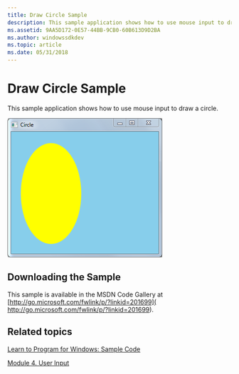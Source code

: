 ```yaml
---
title: Draw Circle Sample
description: This sample application shows how to use mouse input to draw a circle.
ms.assetid: 9AA5D172-0E57-44BB-9CB0-60B613D9D2BA
ms.author: windowssdkdev
ms.topic: article
ms.date: 05/31/2018
---
```


# Draw Circle Sample

This sample application shows how to use mouse input to draw a circle.

![screen shot of the draw circle program](images/drawcircle.png)

## Downloading the Sample

This sample is available in the MSDN Code Gallery at [http://go.microsoft.com/fwlink/p/?linkid=201699]( http://go.microsoft.com/fwlink/p/?linkid=201699).

## Related topics

<dl> <dt>

[Learn to Program for Windows: Sample Code](learn-to-program-for-windows--sample-code.md)
</dt> <dt>

[Module 4. User Input](module-4--user-input.md)
</dt> </dl>

 

 




